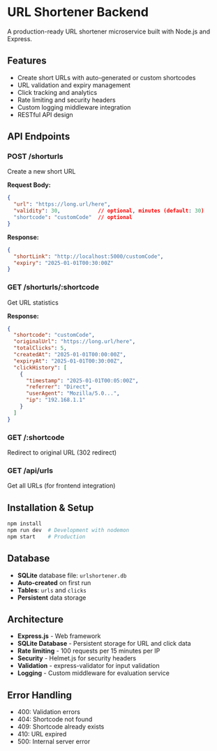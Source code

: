# URL Shortener Backend

A production-ready URL shortener microservice built with Node.js and Express.

## Features

- Create short URLs with auto-generated or custom shortcodes
- URL validation and expiry management
- Click tracking and analytics
- Rate limiting and security headers
- Custom logging middleware integration
- RESTful API design

## API Endpoints

### POST /shorturls
Create a new short URL

**Request Body:**
```json
{
  "url": "https://long.url/here",
  "validity": 30,            // optional, minutes (default: 30)
  "shortcode": "customCode"  // optional
}
```

**Response:**
```json
{
  "shortLink": "http://localhost:5000/customCode",
  "expiry": "2025-01-01T00:30:00Z"
}
```

### GET /shorturls/:shortcode
Get URL statistics

**Response:**
```json
{
  "shortcode": "customCode",
  "originalUrl": "https://long.url/here",
  "totalClicks": 5,
  "createdAt": "2025-01-01T00:00:00Z",
  "expiryAt": "2025-01-01T00:30:00Z",
  "clickHistory": [
    {
      "timestamp": "2025-01-01T00:05:00Z",
      "referrer": "Direct",
      "userAgent": "Mozilla/5.0...",
      "ip": "192.168.1.1"
    }
  ]
}
```

### GET /:shortcode
Redirect to original URL (302 redirect)

### GET /api/urls
Get all URLs (for frontend integration)

## Installation & Setup

```bash
npm install
npm run dev  # Development with nodemon
npm start    # Production
```

## Database

- **SQLite** database file: `urlshortener.db`
- **Auto-created** on first run
- **Tables**: `urls` and `clicks`
- **Persistent** data storage

## Architecture

- **Express.js** - Web framework
- **SQLite Database** - Persistent storage for URL and click data
- **Rate limiting** - 100 requests per 15 minutes per IP
- **Security** - Helmet.js for security headers
- **Validation** - express-validator for input validation
- **Logging** - Custom middleware for evaluation service

## Error Handling

- 400: Validation errors
- 404: Shortcode not found
- 409: Shortcode already exists
- 410: URL expired
- 500: Internal server error